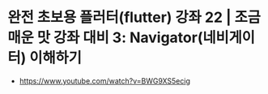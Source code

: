 # 완전 초보용 플러터(flutter) 강좌 22 | 조금 매운 맛 강좌 대비 3: Navigator(네비게이터) 이해하기
- https://www.youtube.com/watch?v=BWG9XS5ecig
